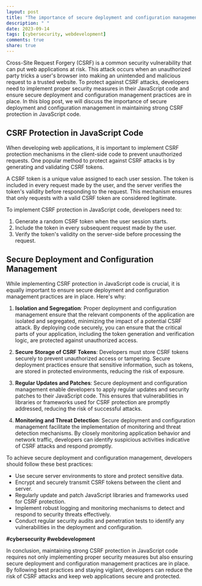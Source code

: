 ```yaml
---
layout: post
title: "The importance of secure deployment and configuration management in maintaining strong CSRF protection in JavaScript code"
description: " "
date: 2023-09-14
tags: [cybersecurity, webdevelopment]
comments: true
share: true
---
```


Cross-Site Request Forgery (CSRF) is a common security vulnerability that can put web applications at risk. This attack occurs when an unauthorized party tricks a user's browser into making an unintended and malicious request to a trusted website. To protect against CSRF attacks, developers need to implement proper security measures in their JavaScript code and ensure secure deployment and configuration management practices are in place. In this blog post, we will discuss the importance of secure deployment and configuration management in maintaining strong CSRF protection in JavaScript code.

## CSRF Protection in JavaScript Code

When developing web applications, it is important to implement CSRF protection mechanisms in the client-side code to prevent unauthorized requests. One popular method to protect against CSRF attacks is by generating and validating CSRF tokens.

A CSRF token is a unique value assigned to each user session. The token is included in every request made by the user, and the server verifies the token's validity before responding to the request. This mechanism ensures that only requests with a valid CSRF token are considered legitimate.

To implement CSRF protection in JavaScript code, developers need to:
1. Generate a random CSRF token when the user session starts.
2. Include the token in every subsequent request made by the user.
3. Verify the token's validity on the server-side before processing the request.

## Secure Deployment and Configuration Management

While implementing CSRF protection in JavaScript code is crucial, it is equally important to ensure secure deployment and configuration management practices are in place. Here's why:

1. **Isolation and Segregation**: Proper deployment and configuration management ensure that the relevant components of the application are isolated and segregated, minimizing the impact of a potential CSRF attack. By deploying code securely, you can ensure that the critical parts of your application, including the token generation and verification logic, are protected against unauthorized access.

2. **Secure Storage of CSRF Tokens**: Developers must store CSRF tokens securely to prevent unauthorized access or tampering. Secure deployment practices ensure that sensitive information, such as tokens, are stored in protected environments, reducing the risk of exposure.

3. **Regular Updates and Patches**: Secure deployment and configuration management enable developers to apply regular updates and security patches to their JavaScript code. This ensures that vulnerabilities in libraries or frameworks used for CSRF protection are promptly addressed, reducing the risk of successful attacks.

4. **Monitoring and Threat Detection**: Secure deployment and configuration management facilitate the implementation of monitoring and threat detection mechanisms. By closely monitoring application behavior and network traffic, developers can identify suspicious activities indicative of CSRF attacks and respond promptly.

To achieve secure deployment and configuration management, developers should follow these best practices:
- Use secure server environments to store and protect sensitive data.
- Encrypt and securely transmit CSRF tokens between the client and server.
- Regularly update and patch JavaScript libraries and frameworks used for CSRF protection.
- Implement robust logging and monitoring mechanisms to detect and respond to security threats effectively.
- Conduct regular security audits and penetration tests to identify any vulnerabilities in the deployment and configuration.

**#cybersecurity #webdevelopment**

In conclusion, maintaining strong CSRF protection in JavaScript code requires not only implementing proper security measures but also ensuring secure deployment and configuration management practices are in place. By following best practices and staying vigilant, developers can reduce the risk of CSRF attacks and keep web applications secure and protected.